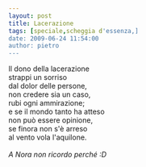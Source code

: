 ```yaml
---
layout: post
title: Lacerazione
tags: [speciale,scheggia d'essenza,]
date: 2009-06-24 11:54:00
author: pietro
---
```

Il dono della lacerazione<br/>strappi un sorriso<br/>dal dolor delle persone,<br/>non credere sia un caso,<br/>rubi ogni ammirazione;<br/>e se il mondo tanto ha atteso<br/>non può essere opinione,<br/>se finora non s'è arreso<br/>al vento vola l'aquilone.<br/><br/><span style="font-style: italic">A Nora non ricordo perché :D</span>
